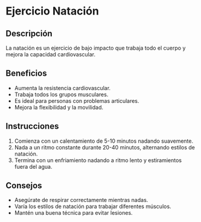 # Ejercicio Natación

## Descripción
La natación es un ejercicio de bajo impacto que trabaja todo el cuerpo y mejora la capacidad cardiovascular.

## Beneficios
- Aumenta la resistencia cardiovascular.
- Trabaja todos los grupos musculares.
- Es ideal para personas con problemas articulares.
- Mejora la flexibilidad y la movilidad.

## Instrucciones
1. Comienza con un calentamiento de 5-10 minutos nadando suavemente.
2. Nada a un ritmo constante durante 20-40 minutos, alternando estilos de natación.
3. Termina con un enfriamiento nadando a ritmo lento y estiramientos fuera del agua.

## Consejos
- Asegúrate de respirar correctamente mientras nadas.
- Varía los estilos de natación para trabajar diferentes músculos.
- Mantén una buena técnica para evitar lesiones.
